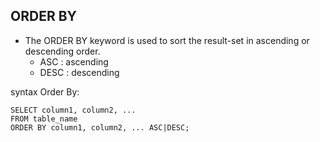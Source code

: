 
## ORDER BY

- The ORDER BY keyword is used to sort the result-set in ascending or descending order.
    - ASC : ascending
    - DESC : descending

syntax Order By:
```roomsql
SELECT column1, column2, ...
FROM table_name
ORDER BY column1, column2, ... ASC|DESC;
```

